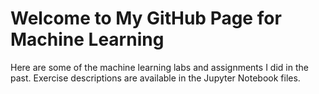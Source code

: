 # Welcome to My GitHub Page for Machine Learning

Here are some of the machine learning labs and assignments I did in the past. Exercise descriptions are available in the Jupyter Notebook files.

